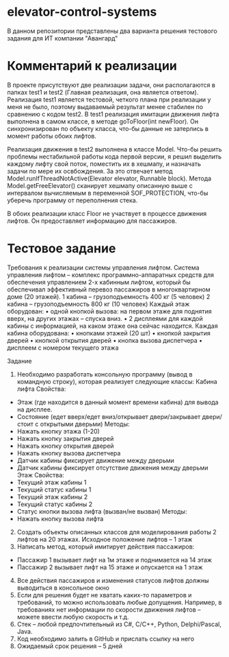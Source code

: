 # elevator-control-systems
В данном репозитории представлены два варианта решения тестового задания для ИТ компании "Авангард"
# Комментарий к реализации
В проекте присутствуют две реализации задачи, они располагаются в папках test1 и test2 (Главная реализация, она является ответом).        
Реализация test1 является тестовой, четкого плана при реализации у меня не было, поэтому выдаваемый результат менее стабилен по сравнению с кодом test2. В test1 реализация имитации движения лифта выполнена в самом классе, в методе goToFloor(int newFloor). Он синхронизирован по объекту класса, что-бы данные не затерлись в момент работы обоих лифтов.  

Реализация движения в test2 выполнена в классе Model. Что-бы решить проблемы нестабильной работы кода первой версии, я решил выделить каждому лифту свой поток, поместить их в хешмапу, и назначать задачи по мере их освбождения. За это отвечает метод Model.runIfThreadNotActive(Elevator elevator, Runnable block). Метода Model.getFreeElevator() сканирует хешмапу описанную выше с интервалом вычисляемым в переменной SOF_PROTECTION, что-бы уберечь программу от переполнения стека.        

В обоих реализации класс Floor не участвует в процессе движения лифтов. Он предоставляет информацию для пассажиров. 


# Тестовое задание
Требования к реализации системы управления лифтом.
Система управления лифтом – комплекс программно-аппаратных средств для обеспечения управлением 2-х кабинным лифтом, который бы обеспечивал эффективный перевоз пассажиров в многоквартирном доме (20 этажей).
1 кабина – грузоподъемность 400 кг (5 человек)
2 кабина – грузоподъемность 800 кг (10 человек)
Каждый этаж оборудован:
•	одной кнопкой вызова: на первом этаже для поднятия вверх, на других этажах – спуска вниз.
•	2 дисплеями для каждой кабины с информацией, на каком этаже она сейчас находится.
Каждая кабина оборудована:
•	кнопками этажей (20 шт)
•	кнопкой закрытия дверей
•	кнопкой открытия дверей
•	кнопка вызова диспетчера
•	дисплеем с номером текущего этажа

Задание
1.	Необходимо разработать консольную программу (вывод в командную строку), которая реализует следующие классы:
Кабина лифта
Свойства:
* Этаж (где находится в данный момент времени кабина) для вывода на дисплее.
* Состояние (едет вверх/едет вниз/открывает двери/закрывает двери/стоит с открытыми дверьми)
Методы:
* Нажать кнопку этажа (1-20)
* Нажать кнопку закрытия дверей
* Нажать кнопку открытия дверей
* Нажать кнопку вызова диспетчера
* Датчик кабины фиксирует движение между дверьми
* Датчик кабины фиксирует отсутствие движения между дверьми
Этаж
Свойства:
* Текущий этаж кабины 1
* Текущий статус кабины 1
* Текущий этаж кабины 2
* Текущий статус кабины 2
* Статус кнопки вызова лифта (вызван/не вызван)
Методы:
* Нажать кнопку вызова лифта
2.	Создать объекты описанных классов для моделирования работы 2 лифтов на 20 этажах. Исходное положение лифтов – 1 этаж
3.	Написать метод, который имитирует действия пассажиров:
* 	Пассажир 1 вызывает лифт на 1м этаже и поднимается на 14 этаж
* Пассажир 2 вызывает лифт на 15 этаже и опускается на 1 этаж
4.	Все действия пассажиров и изменения статусов лифтов должны выводиться в консольное окно
5.	Если для решения будет не хватать каких-то параметров и требований, то можно использовать любые допущения. Например, в требованиях нет информации по скорости движения лифтов – можете ввести любую скорость и т.д.
6.	Стек – любой предпочтительный из C#, C/C++, Python, Delphi/Pascal, Java.
7.	Код необходимо залить в GitHub и прислать ссылку на него
8.	Ожидаемый срок решения – 5 дней

